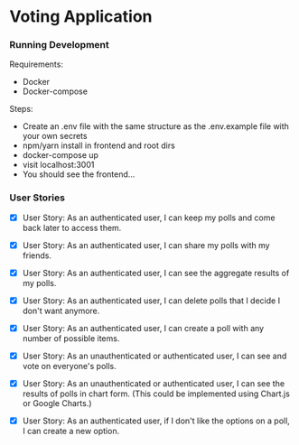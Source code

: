 # Voting Application

### Running Development

Requirements:
- Docker
- Docker-compose


Steps:
- Create an .env file with the same structure as the .env.example file with your own secrets
- npm/yarn install in frontend and root dirs
- docker-compose up
- visit localhost:3001
- You should see the frontend...

### User Stories
- [x] User Story: As an authenticated user, I can keep my polls and come back later to access them.

- [x] User Story: As an authenticated user, I can share my polls with my friends.

- [x] User Story: As an authenticated user, I can see the aggregate results of my polls.

- [x] User Story: As an authenticated user, I can delete polls that I decide I don't want anymore.

- [x] User Story: As an authenticated user, I can create a poll with any number of possible items.

- [x] User Story: As an unauthenticated or authenticated user, I can see and vote on everyone's polls.

- [x] User Story: As an unauthenticated or authenticated user, I can see the results of polls in chart form. (This could be implemented using Chart.js or Google Charts.)

- [x] User Story: As an authenticated user, if I don't like the options on a poll, I can create a new option.
